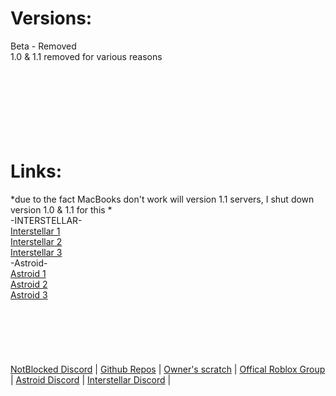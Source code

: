 # Versions:
Beta - Removed
<br>
1.0 & 1.1 removed for various reasons
<br> <br>
<br><br><br><br><br><br>
# Links:
*due to the fact MacBooks don't work will version 1.1 servers, I shut down version 1.0 & 1.1 for this *
 <br>
 -INTERSTELLAR- <br>
<a href="https://rocketsciencepdf.vercel.app">Interstellar 1</a>
<br>
<a href="https://yjmc.fr.to">Interstellar 2</a>
<br>
<a href="https://learningscience.uk.to">Interstellar 3</a>
<br>
-Astroid- <br>
<a href="https://quickmath.seabeg.com/">Astroid 1</a>
<br>
<a href="https://chxrgdtxte.home.kg/">Astroid 2</a>
<br>
<a href="https://mathisfunny.joefrance.org/">Astroid 3</a>
<br><br><br><br><br><br><br>
<a href="https://discord.gg/eSak97bDyV">NotBlocked Discord</a>  |  <a href="https://github.com/orgs/NotBlocked/repositories">Github Repos</a>  |  <a href="https://scratch.mit.edu/users/funcat37/">Owner's scratch</a>  |  <a href="https://www.roblox.com/groups/33547587/NotBlocked#!/about">Offical Roblox Group</a>  |  <a href="https://discord.gg/nowgg">Astroid Discord</a>  |  <a href="https://discord.gg/interstellar">Interstellar Discord</a>  |

